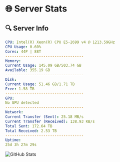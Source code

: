 # 🌐 Server Stats
## 🔍 Server Info
```yaml
CPU: Intel(R) Xeon(R) CPU E5-2699 v4 @ 1213.59GHz
CPU Usage: 0.60%
Cores: 44P | 88T
-----------------------------------
Memory:
Current Usage: 145.09 GB/503.74 GB
Available: 355.19 GB
-----------------------------------
Disk:
Current Usage: 51.46 GB/1.71 TB
Free: 1.58 TB
-----------------------------------
GPU:
No GPU detected
-----------------------------------
Network:
Current Transfer (Sent): 25.18 MB/s
Current Transfer (Received): 138.93 KB/s
Total Sent: 172.64 TB
Total Received: 2.53 TB
-----------------------------------
Uptime:
25d 3h 27m 29s
```
![GitHub Stats](https://img.shields.io/badge/Updated-2025-03-05_02:10:47-blue)